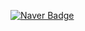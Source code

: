 [![Naver Badge](https://img.shields.io/badge/-Naver%20blog-brightgreen?style=flat-square&logo=Naver&logoColor=white&link=#)](kehdwns113@naver.com)
